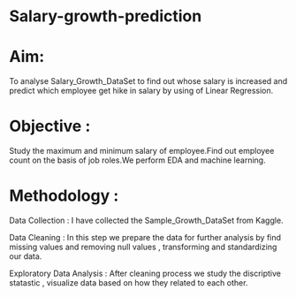 # Salary-growth-prediction
# Aim: 
 To analyse Salary_Growth_DataSet to find out whose salary is increased and predict which employee get hike in salary by using of Linear Regression.
 
 # Objective : 
  Study the maximum and minimum salary of employee.Find out employee count on the basis of job roles.We perform EDA and machine learning.
 
 # Methodology : 
 
 Data Collection : I have collected the Sample_Growth_DataSet from Kaggle.
 
 Data Cleaning  : In this step we prepare the data for further analysis by find missing values and removing null values ,
 transforming and standardizing our data.
 
 Exploratory Data Analysis : After cleaning process we study the discriptive statastic , visualize data based on how they related to each other.
